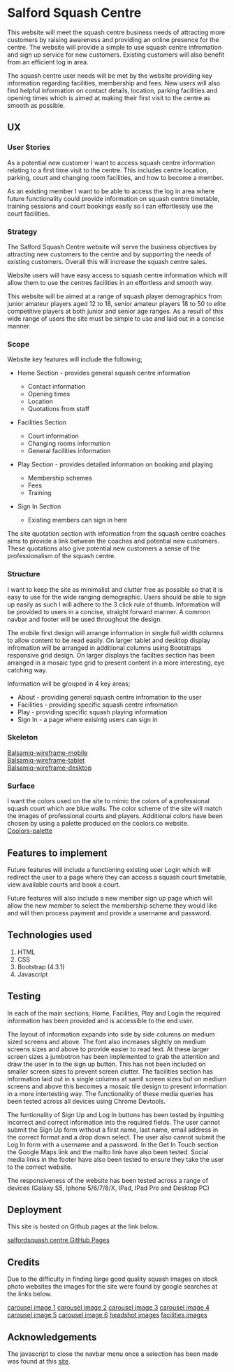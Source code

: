 # Salford Squash Centre

This website will meet the squash centre business needs
of attracting more customers by raising awareness and providing an online presence 
for the centre. The website will provide a simple to use 
squash centre infromation and sign up service for new customers.
Existing customers will also benefit from an efficient log in area.

The squash centre user needs will be met by the website providing
key information regarding facilities, membership and fees.
New users will also find helpful information on contact details, location,
parking facilities and opening times which is aimed at making their first 
visit to the centre as smooth as possible.

## UX
### User Stories
As a potential new customer I want to access squash centre information relating to
a first time visit to the centre. This includes centre location, parking, court and changing room facilities,
and how to become a member.

As an existing member I want to be able to access the log in area where future functionality could
provide information on squash centre timetable, training sessions
and court bookings easily so I can effortlessly use the court facilities.

### Strategy
The Salford Squash Centre website will serve the business objectives
by attracting new customers to the centre and by supporting the needs of
existing customers. Overall this will increase the squash centre sales.

Website users will have easy access to squash centre information
which will allow them to use the centres facilities in an effortless and smooth way.

This website will be aimed at a range of squash player demographics from
junior amateur players aged 12 to 18, senior amateur players 18 to 50 to 
elite competitive players at both junior and senior age ranges. As a result
of this wide range of users the site must be simple to use and laid out in 
a concise manner.

### Scope
Website key features will include the following;

* Home Section - provides general squash centre information
    * Contact information
    * Opening times
    * Location
    * Quotations from staff

* Facilities Section
    * Court information
    * Changing rooms information
    * General facilities information

* Play Section - provides detailed information on booking and playing
    * Membership schemes
    * Fees
    * Training

* Sign In Section
    * Existing members can sign in here

The site quotation section with information from the squash centre
coaches aims to provide a link between the coaches and potential
new customers. These quotations also give potential new customers a sense
of the professionalism of the squash centre.

### Structure
I want to keep the site as minimalist and clutter free as possible so that it is
easy to use for the wide ranging demographic. Users should be able to sign up easily as such I will adhere to the 3 click rule of thumb.
Information will be provided to users in a concise, straight forward manner. A common navbar and footer
will be used throughout the design.

The mobile first design will arrange information in single full width columns to allow content to be read easily.
On larger tablet and desktop display infromation will be arranged in additional columns using Bootstraps responsive grid design.
On larger displays the facilties section has been arranged in a mosaic type grid to present content in a more interesting, eye catching way.

Information will be grouped in 4 key areas;
* About - providing general squash centre infromation to the user
* Facilities - providing specific squash centre infromation
* Play - providing specific squash playing information
* Sign In - a page where exisintg users can sign in

### Skeleton
[Balsamiq-wireframe-mobile](wireframes/Squash-Centre-wireframe-mobile.pdf)  
[Balsamiq-wireframe-tablet](wireframes/Squash-Centre-wireframe-tablet.pdf)  
[Balsamiq-wireframe-desktop](wireframes/Squash-Centre-wireframe-desktop.pdf)

### Surface
I want the colors used on the site to mimic the colors of a professional squash court which are blue walls.
The color scheme of the site will match the images of professional courts and players.
Additional colors have been chosen by using a palette produced on the coolors.co website.  
[Coolors-palette](color-scheme/palette.pdf)

## Features to implement
Future features will include a functioning existing user Login which will redirect the user to a page where
they can access a squash court timetable, view available courts and book a court.

Future features will also include a new member sign up page which will allow the new member to select the membership 
scheme they would like and will then process payment and provide a username and password.

## Technologies used
1. HTML
2. CSS
3. Bootstrap (4.3.1)
4. Javascript

## Testing
In each of the main sections; Home, Facilities, Play and Login the required information has been provided and is accessible
to the end user. 

The layout of information expands into side by side columns on medium sized screens and above. The font also
increases slightly on medium screens sizes and above to provide easier to read text. At these larger screen sizes 
a jumbotron has been implemented to grab the attention and draw the user in to the sign up button. This has not been 
included on smaller screen sizes to prevent screen clutter. The facilities section has information laid out in s single columns
at samll screen sizes but on medium screens and above this becomes a mosaic tile design to present information in a more intertesting way.
The functionality of these media queries has been tested across all devices using Chrome Devtools.

The funtionality of Sign Up and Log In buttons has been tested by inputting incorrect and correct information into the required 
fields. The user cannot submit the Sign Up form without a first name, last name, email address in the correct format and a drop down select.
The user also cannot submit the Log In form with a username and a password.
In the Get In Touch section the Google Maps link and the mailto link have also been tested. Social media links in the footer
have also been tested to ensure they take the user to the correct website.

The responsiveness of the website has been tested across a range of devices (Galaxy S5, Iphone 5/6/7/8/X, IPad, IPad Pro and Desktop PC)

## Deployment
This site is hosted on Github pages at the link below.

[salfordsquash centre GitHub Pages](https://conal84.github.io/MS1-salford-squash-centre/)

## Credits

Due to the difficulty in finding large good quality squash images on stock photo websites the images for the site were found 
by google searches at the links below.

[carousel image 1](https://www.gq-magazine.co.uk/article/how-to-play-a-killer-squash-serve)
[carousel image 2](https://www.axios.com/newsletters/axios-sports-71a2fe22-8b3f-449a-9fc5-dfaf10ff3574.html)
[carousel image 3](https://www.axios.com/newsletters/axios-sports-de0e0ae1-e235-4424-a5e8-ddd4b5065f9f.html)
[carousel image 4](https://www.elmogaz.com/node/572311)
[carousel image 5](https://www.squashsource.com/asics-gel-blade-4/)
[carousel image 6](https://twitter.com/PSAWorldTour/status/956709294862426112)
[headshot images](https://www.vosjcc.org/personal-training/)
[facilities images](https://www.washingtonian.com/2017/05/16/take-a-first-look-inside-dcs-luxe-new-squash-gym/)

## Acknowledgements

The javascript to close the navbar menu once a selection has been made was found at this [site](https://mdbootstrap.com/support/general/auto-close-navbar-when-click-on-link-responsive-mode/).